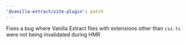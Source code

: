 ```yaml
---
'@vanilla-extract/vite-plugin': patch
---
```


Fixes a bug where Vanilla Extract files with extensions other than `css.ts` were not being invalidated during HMR

